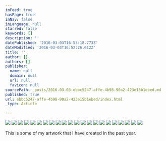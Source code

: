 ```yaml
---
inFeed: true
hasPage: true
inNav: false
inLanguage: null
starred: false
keywords: []
description: ''
datePublished: '2016-03-03T16:53:18.773Z'
dateModified: '2016-03-03T16:52:26.612Z'
title: ''
author: []
authors: []
publisher:
  name: null
  domain: null
  url: null
  favicon: null
sourcePath: _posts/2016-03-03-ebbc5247-affe-4b98-90a2-423e15b1ebed.md
published: true
url: ebbc5247-affe-4b98-90a2-423e15b1ebed/index.html
_type: Article

---
```

![](https://the-grid-user-content.s3-us-west-2.amazonaws.com/68cd2f4a-e282-4271-81a3-e1487d9b8b8d.jpg)
![](https://the-grid-user-content.s3-us-west-2.amazonaws.com/3ed02bad-61e0-4b75-8e38-b1e583b60ce2.jpg)
![](https://the-grid-user-content.s3-us-west-2.amazonaws.com/c684dadd-6624-400a-a9e1-b8182e2cd84e.jpg)
![](https://the-grid-user-content.s3-us-west-2.amazonaws.com/60f27c40-a43a-4a84-8789-f5aa0fc3861b.jpg)
![](https://the-grid-user-content.s3-us-west-2.amazonaws.com/f26e0ed9-5db5-423f-9981-bbde7f2b2439.jpg)
![](https://the-grid-user-content.s3-us-west-2.amazonaws.com/703a5cc7-88c2-48fe-915a-8bbe7be87820.jpg)
![](https://the-grid-user-content.s3-us-west-2.amazonaws.com/7a017ade-2c2e-47ac-a8d7-c6639ddb77c8.jpg)
![](https://the-grid-user-content.s3-us-west-2.amazonaws.com/61ba048d-62cc-42e8-b3fd-000fe1702ba1.jpg)
![](https://the-grid-user-content.s3-us-west-2.amazonaws.com/4e38b622-3af2-4a22-a78d-388347d219f2.jpg)
![](https://the-grid-user-content.s3-us-west-2.amazonaws.com/0831e891-1fc6-43ce-b282-71881ad0ceb6.jpg)
![](https://the-grid-user-content.s3-us-west-2.amazonaws.com/ee1cd0cb-787f-4675-9371-95378a9d0c35.jpg)
![](https://the-grid-user-content.s3-us-west-2.amazonaws.com/52cebfa5-da46-4397-9fc1-e2ef5f3aa551.jpg)
![](https://the-grid-user-content.s3-us-west-2.amazonaws.com/691021b3-3cef-4ca4-a7c2-c3b955dc2f98.jpg)
![](https://the-grid-user-content.s3-us-west-2.amazonaws.com/ccb509b9-b41a-4371-a387-f2320b685826.jpg)
![](https://the-grid-user-content.s3-us-west-2.amazonaws.com/821775e6-ec11-43e9-88fc-a471177a6221.jpg)
![](https://the-grid-user-content.s3-us-west-2.amazonaws.com/30eaeb62-fb93-4d1a-85d7-cf99d82c9ab8.jpg)
![](https://the-grid-user-content.s3-us-west-2.amazonaws.com/126b8225-6508-4b32-9f9d-9d2d3746cb16.jpg)
![](https://the-grid-user-content.s3-us-west-2.amazonaws.com/b13dc688-563d-4a9f-a5bd-659ca3e58232.jpg)
![](https://the-grid-user-content.s3-us-west-2.amazonaws.com/dc7cadee-4f30-412e-b66f-a08d2da5cba3.jpg)
![](https://the-grid-user-content.s3-us-west-2.amazonaws.com/3e2f4e1f-68d9-4627-b77d-78efffa24fbb.jpg)
![](https://the-grid-user-content.s3-us-west-2.amazonaws.com/8ef4442b-5dbc-4b63-9cd5-c747fff41fb4.jpg)
![](https://the-grid-user-content.s3-us-west-2.amazonaws.com/8fb1a453-5cb4-4e4f-a308-768818f715b0.jpg)

This is some of my artwork that I have created in the past year.